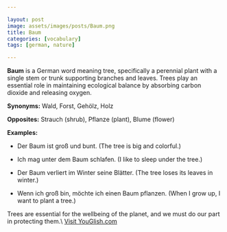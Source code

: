 ```yaml
---

layout: post
image: assets/images/posts/Baum.png
title: Baum
categories: [vocabulary]
tags: [german, nature]

---
```


**Baum** is a German word meaning tree, specifically a perennial plant with a single stem or trunk supporting branches and leaves. Trees play an essential role in maintaining ecological balance by absorbing carbon dioxide and releasing oxygen.

**Synonyms:** Wald, Forst, Gehölz, Holz

**Opposites:** Strauch (shrub), Pflanze (plant), Blume (flower)

**Examples:**

- Der Baum ist groß und bunt. (The tree is big and colorful.)

- Ich mag unter dem Baum schlafen. (I like to sleep under the tree.)

- Der Baum verliert im Winter seine Blätter. (The tree loses its leaves in winter.)

- Wenn ich groß bin, möchte ich einen Baum pflanzen. (When I grow up, I want to plant a tree.)

Trees are essential for the wellbeing of the planet, and we must do our part in protecting them.\ <a id="yg-widget-0" class="youglish-widget" data-query="Baum" data-lang="german" data-components="8412" data-auto-start="0" data-bkg-color="theme_light" data-title="How%20to%20pronounce%20Baum%20in%20German"  rel="nofollow" href="https://youglish.com">Visit YouGlish.com</a><script async src="https://youglish.com/public/emb/widget.js" charset="utf-8"></script>